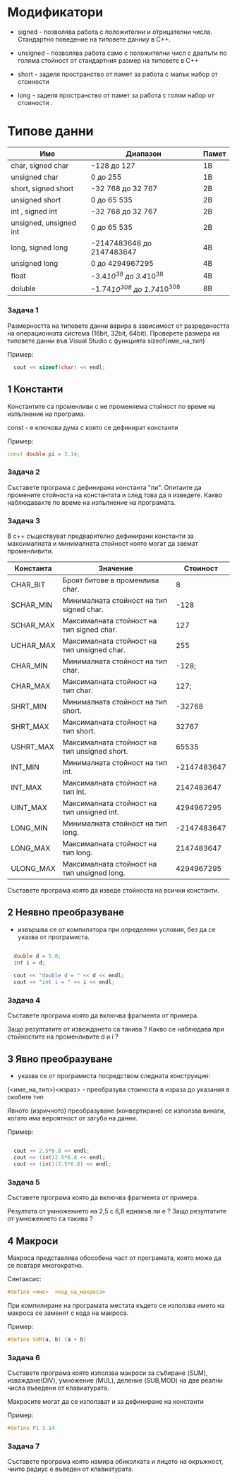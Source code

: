 
# Модификатори

- signed - позволява работа с положителни и отрицателни числа. Стандартно поведение на типовете данниу в C++.

- unsigned - позволява работа само с положителни числ с двапъти по голяма стойност от стандартния размер на типовете в C++ 

- short - заделя пространство от памет за работа с малък набор от стоиности 

- long - заделя пространство от памет за работа с голям набор от стоиности . 

# Типове данни

| Име | Диапазон | Памет | 
| --- | --- | --- |
char, signed char | -128 до 127 | 1В |
unsigned char | 0 до 255 | 1В |
short, signed short | -32 768 до 32 767 | 2B|
unsigned short | 0 до 65 535 | 2B |
int , signed int | -32 768 до 32 767 | 2B |
unsigned, unsigned int | 0 до 65 535 | 2B |
long, signed long | -2147483648 до 2147483647 | 4B
unsigned long | 0 до 4294967295 |4B
float | -3.4*10<sup>38</sup> до 3.4*10<sup>38</sup> | 4В
doluble | -1.74*10<sup>308</sup> до 1.74*10<sup>308</sup> | 8В

### Задача 1

Размерността на типовете данни варира в зависимост от разредеността на операционната система (16bit, 32bit, 64bit).
Проверете размера на типовете данни във Visual Studio с функцията sizeof(име_на_тип)

Пример:

```c++
  cout << sizeof(char) << endl;
```

## 1 Константи

Константите са променливи с не променяема стойност по време на изпълнение на програма. 

const - е ключова дума с която се дефинират константи

Пример:

```c++
const double pi = 3.14;
```

### Задача 2

Съставете програма с дефинирана константа "пи". Опитаите да промените стойноста на константата и след това да я изведете.
Какво наблюдавахте по време на изпълнение на програмата.

### Задача 3

В с++ съществуват предварително дефинирани константи за максималната и минималната стойност която могат да заемат променливити.

| Константа | Значение | Стоиност |
|--|--|--|
CHAR_BIT | Броят битове в променлива char. | 8
SCHAR_MIN | Минималната стойност на тип signed char. | -128
SCHAR_MAX | Максималната стойност на тип signed char. | 127
UCHAR_MAX | Максималната стойност на тип unsigned char. | 255
CHAR_MIN | Минималната стойност на тип char. | -128;
CHAR_MAX | Максималната стойност на тип char. | 127;
SHRT_MIN | Минималната стойност на тип short. | -32768
SHRT_MAX | Максималната стойност на тип short. | 32767
USHRT_MAX | Максималната стойност на тип unsigned short. | 65535
INT_MIN | Минималната стойност на тип int. | -2147483647
INT_MAX | Максималната стойност на тип int. | 2147483647
UINT_MAX | Максималната стойност на тип unsigned int. | 4294967295
LONG_MIN | Минималната стойност на тип long. | -2147483647
LONG_MAX | Максималната стойност на тип long. | 2147483647
ULONG_MAX | Максималната стойност на тип unsigned long. | 4294967295

Съставете програма която да изведе стойноста на всички константи.

## 2 Неявно преобразуване 

- извършва се от компилатора при определени условия, без да се указва от програмиста.

```c++

  double d = 5.8;
  int i = d;
  
  cout << "double d = " << d << endl;
  cout << "int i = " << i << endl;

```
### Задача 4

Съставете програма която да включва фрагмента от примера. 

Защо резултатите от извеждането са такива ?
Какво се наблюдава при стойностите на променливите d и i ?

## 3 Явно преобразуване

- указва се от програмиста посредством следната конструкция:

(<име_на_тип>)<израз> - преобразува стоиноста в израза до указания в скобите тип

Явното (изричното) преобразуване (конвертиране) се използва винаги, когато има вероятност от загуба на данни.

Пример:

```c++

  cout << 2.5*6.8 << endl;
  cout << (int)2.5*6.8 << endl;
  cout << (int)(2.5*6.8) << endl;

```

### Задача 5

Съставете програма която да включва фрагмента от примера. 

Резултата от умножението на 2,5 с 6,8 еднакъв ли е ?
Защо резултатите от умножението са такива ?

## 4 Макроси

Макроса представлява обособена част от програмата, която може да се повтаря многократно. 

Синтаксис:

```c++
#define <име>  <код_на_макроса> 
```

При компилиране на програмата местата където се използва името на макроса се заменят с кода на макроса.

Пример:

```c++
#define SUM(a, b) (a + b)
```

### Задача 6

Съставете програма която използва макроси за събиране (SUM), изваждане(DIV), умножение (MUL), деление (SUB,MOD) на две реални числа въведени от клавиатурата. 

Макросите могат да се използват и за дефиниране на константи

Пример:

```c++
#define PI 3.14
```

### Задача 7

Съставете програма която намира обиколката и лицето на окръжност, чиито радиус е въведен от клавиатурата.
